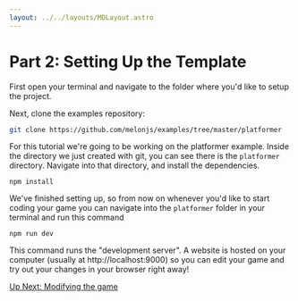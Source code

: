 ```yaml
---
layout: ../../layouts/MDLayout.astro
---
```

# Part 2: Setting Up the Template
First open your terminal and navigate to the folder where you'd like to setup the project.

Next, clone the examples repository:
```bash
git clone https://github.com/melonjs/examples/tree/master/platformer
```

For this tutorial we're going to be working on the platformer example. Inside the directory we just created with git, you can see there is the `platformer` directory. Navigate into that directory, and install the dependencies.

```
npm install
```

We've finished setting up, so from now on whenever you'd like to start coding your game you can navigate into the `platformer` folder in your terminal and run this command
```
npm run dev
```

This command runs the "development server". A website is hosted on your computer (usually at http://localhost:9000) so you can edit your game and try out your changes in your browser right away!

<a href="/tutorial/part-3-modifying-the-game" class="next">Up Next: Modifying the game</a>